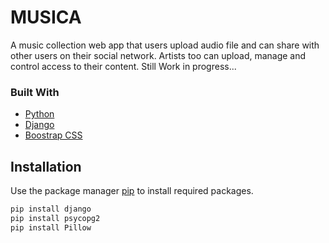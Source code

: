 # MUSICA
A music collection web app that users upload audio file and can share with other users on their social network.
Artists too can upload, manage and control access to their content.
Still Work in progress...
### Built With

* [Python](https://www.python.org/)
* [Django](https://www.djangoproject.com/)
* [Boostrap CSS](https://getbootstrap.com/)
## Installation

Use the package manager [pip](https://pip.pypa.io/en/stable/) to install required packages.

```bash
pip install django
pip install psycopg2
pip install Pillow
```
